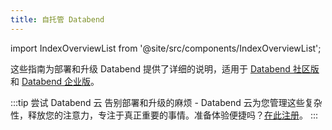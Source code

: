 ```yaml
---
title: 自托管 Databend
---
```

import IndexOverviewList from '@site/src/components/IndexOverviewList';

这些指南为部署和升级 Databend 提供了详细的说明，适用于 [Databend 社区版](../00-overview/00-editions/00-dce/index.md) 和 [Databend 企业版](../00-overview/00-editions/01-dee/index.md)。

:::tip 尝试 Databend 云
告别部署和升级的麻烦 - Databend 云为您管理这些复杂性，释放您的注意力，专注于真正重要的事情。准备体验便捷吗？[在此注册](https://www.databend.com/apply/?r=doc-card)。
:::

<IndexOverviewList />